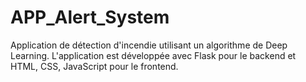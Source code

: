 # APP_Alert_System
Application de détection d'incendie utilisant un algorithme de Deep Learning. L'application est développée avec Flask pour le backend et HTML, CSS, JavaScript pour le frontend.
